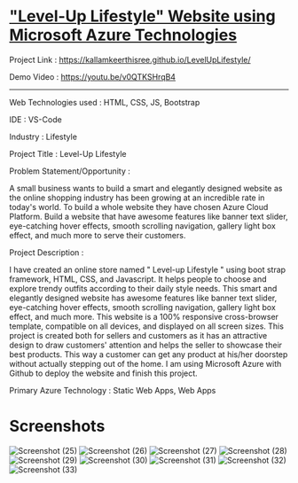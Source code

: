 # ["Level-Up Lifestyle" Website using Microsoft Azure Technologies](https://jolly-sand-0b9be0e10.1.azurestaticapps.net)

Project Link : https://kallamkeerthisree.github.io/LevelUpLifestyle/

Demo Video : https://youtu.be/v0QTKSHrqB4

_______________________________________________________________________________________________________________________________________________________________________

Web Technologies used : HTML, CSS, JS, Bootstrap

IDE : VS-Code

Industry : Lifestyle

Project Title : Level-Up Lifestyle

Problem Statement/Opportunity :

A small business wants to build a smart and elegantly designed website as the online shopping industry has been growing at an incredible rate in today's world. To build a whole website they have chosen Azure Cloud Platform. Build a website that have awesome features like banner text slider, eye-catching hover effects, smooth scrolling navigation, gallery light box effect, and much more to serve their customers.

Project Description :

I have created an online store named " Level-up Lifestyle " using boot strap framework, HTML, CSS, and Javascript. It helps people to choose and explore trendy outfits according to their daily style needs. This smart and elegantly designed website has awesome features like banner text slider, eye-catching hover effects, smooth scrolling navigation, gallery light box effect, and much more. This website is a 100% responsive cross-browser template, compatible on all devices, and displayed on all screen sizes. This project is created both for sellers and customers as it has an attractive design to draw customers' attention and helps the seller to showcase their best products. This way a customer can get any product at his/her doorstep without actually stepping out of the home. I am using Microsoft Azure with Github to deploy the website and finish this project.

Primary Azure Technology : Static Web Apps, Web Apps

# Screenshots



![Screenshot (25)](https://user-images.githubusercontent.com/115975095/204774644-b783a098-619a-449c-87a4-610996d88e29.png)
![Screenshot (26)](https://user-images.githubusercontent.com/115975095/204774718-ac1dabe3-e744-4bb1-bfaa-ce3667aebff4.png)
![Screenshot (27)](https://user-images.githubusercontent.com/115975095/204774739-16491bbf-c592-427a-bac1-dfa56a40e6f5.png)
![Screenshot (28)](https://user-images.githubusercontent.com/115975095/204774742-ab06b208-8fb4-49fd-b032-b9f95467fd63.png)
![Screenshot (29)](https://user-images.githubusercontent.com/115975095/204774762-f31e4c82-27e8-4095-951c-d847aecba3f2.png)
![Screenshot (30)](https://user-images.githubusercontent.com/115975095/204774781-876b8b12-ec24-4407-8ed7-8c49ec01318f.png)
![Screenshot (31)](https://user-images.githubusercontent.com/115975095/204774793-766d0fc3-c118-4325-a885-42212e71fbc2.png)
![Screenshot (32)](https://user-images.githubusercontent.com/115975095/204774803-7d0e86eb-caf0-4251-b38e-d1227a1eb089.png)
![Screenshot (33)](https://user-images.githubusercontent.com/115975095/204774814-801b975f-64ee-4c15-8ea0-4b4e0417a738.png)


